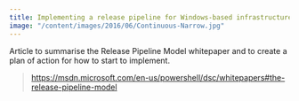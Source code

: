 ```yaml
---
title: Implementing a release pipeline for Windows-based infrastructure
image: "/content/images/2016/06/Continuous-Narrow.jpg"
---
```

Article to summarise the Release Pipeline Model whitepaper and to create a plan of action for how to start to implement.

> https://msdn.microsoft.com/en-us/powershell/dsc/whitepapers#the-release-pipeline-model


